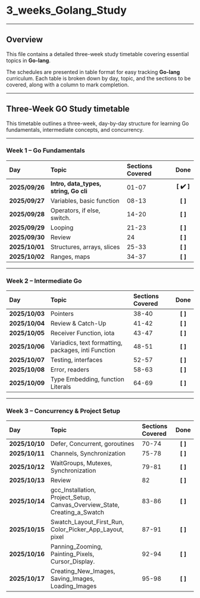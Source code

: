 # 3_weeks_Golang_Study

---

## Overview

This file contains a detailed three-week study timetable covering essential topics in **Go-lang**.

The schedules are presented in table format for easy tracking **Go-lang** curriculum. Each table is broken down by day, topic, and the sections to be covered, along with a column to mark completion.

---

## Three-Week GO Study timetable

This timetable outlines a three-week, day-by-day structure for learning Go fundamentals, intermediate concepts, and concurrency.

---

### Week 1 – Go Fundamentals

| Day            | Topic                                 | Sections Covered |    Done    |
| :------------- | :------------------------------------ | :--------------- | :--------: |
| **2025/09/26** | **Intro, data_types, string, Go cli** | 01-07            | **[ ✔️ ]** |
| **2025/09/27** | Variables, basic function             | 08-13            |  **[ ]**   |
| **2025/09/28** | Operators, if else, switch.           | 14-20            |  **[ ]**   |
| **2025/09/29** | Looping                               | 21-23            |  **[ ]**   |
| **2025/09/30** | Review                                | 24               |  **[ ]**   |
| **2025/10/01** | Structures, arrays, slices            | 25-33            |  **[ ]**   |
| **2025/10/02** | Ranges, maps                          | 34-37            |  **[ ]**   |

---

### Week 2 – Intermediate Go

| Day            | Topic                                               | Sections Covered |  Done   |
| :------------- | :-------------------------------------------------- | :--------------- | :-----: |
| **2025/10/03** | Pointers                                            | 38-40            | **[ ]** |
| **2025/10/04** | Review & Catch-Up                                   | 41-42            | **[ ]** |
| **2025/10/05** | Receiver Function, iota                             | 43-47            | **[ ]** |
| **2025/10/06** | Variadics, text formatting, packages, inti Function | 48-51            | **[ ]** |
| **2025/10/07** | Testing, interfaces                                 | 52-57            | **[ ]** |
| **2025/10/08** | Error, readers                                      | 58-63            | **[ ]** |
| **2025/10/09** | Type Embedding, function Literals                   | 64-69            | **[ ]** |

---

### Week 3 – Concurrency & Project Setup

| Day            | Topic                                                                     | Sections Covered |  Done   |
| :------------- | :------------------------------------------------------------------------ | :--------------- | :-----: |
| **2025/10/10** | Defer, Concurrent, goroutines                                             | 70-74            | **[ ]** |
| **2025/10/11** | Channels, Synchronization                                                 | 75-78            | **[ ]** |
| **2025/10/12** | WaitGroups, Mutexes, Synchronization                                      | 79-81            | **[ ]** |
| **2025/10/13** | Review                                                                    | 82               | **[ ]** |
| **2025/10/14** | gcc_Installation, Project_Setup, Canvas_Overview_State, Creating_a_Swatch | 83-86            | **[ ]** |
| **2025/10/15** | Swatch_Layout_First_Run, Color_Picker_App_Layout, pixel                   | 87-91            | **[ ]** |
| **2025/10/16** | Panning_Zooming, Painting_Pixels, Cursor_Display.                         | 92-94            | **[ ]** |
| **2025/10/17** | Creating_New_Images, Saving_Images, Loading_Images                        | 95-98            | **[ ]** |
